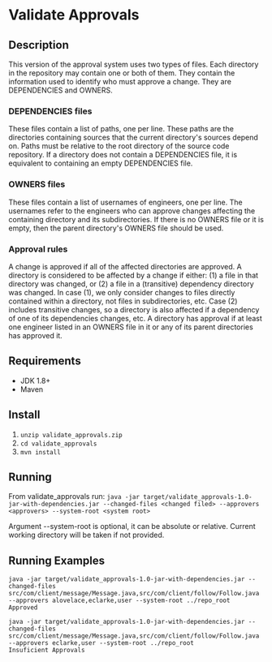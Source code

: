 # Validate Approvals

## Description
This version of the approval system uses two types of files. Each directory in the
repository may contain one or both of them. They contain the information used to identify who
must approve a change. They are DEPENDENCIES and OWNERS.

### DEPENDENCIES files
These files contain a list of paths, one per line. These paths are the directories containing
sources that the current directory's sources depend on. Paths must be relative to the root
directory of the source code repository. If a directory does not contain a DEPENDENCIES file, it
is equivalent to containing an empty DEPENDENCIES file.

### OWNERS files
These files contain a list of usernames of engineers, one per line. The usernames refer to the
engineers who can approve changes affecting the containing directory and its subdirectories. If
there is no OWNERS file or it is empty, then the parent directory's OWNERS file should be
used.

### Approval rules
A change is approved if all of the affected directories are approved.
A directory is considered to be affected by a change if either: (1) a file in that directory was
changed, or (2) a file in a (transitive) dependency directory was changed.
In case (1), we only consider changes to files directly contained within a directory, not files in
subdirectories, etc.
Case (2) includes transitive changes, so a directory is also affected if a dependency of one of its
dependencies changes, etc.
A directory has approval if at least one engineer listed in an OWNERS file in it or any of its
parent directories has approved it.

## Requirements

* JDK 1.8+
* Maven

## Install

1. `unzip validate_approvals.zip`
2. `cd validate_approvals`
3. `mvn install`

## Running

From validate_approvals run:
`java -jar target/validate_approvals-1.0-jar-with-dependencies.jar --changed-files <changed filed> --approvers <approvers> --system-root <system root>`

Argument --system-root is optional, it can be absolute or relative.
Current working directory will be taken if not provided.

## Running Examples

```
java -jar target/validate_approvals-1.0-jar-with-dependencies.jar --changed-files src/com/client/message/Message.java,src/com/client/follow/Follow.java --approvers alovelace,eclarke,user --system-root ../repo_root
Approved
```

```
java -jar target/validate_approvals-1.0-jar-with-dependencies.jar --changed-files src/com/client/message/Message.java,src/com/client/follow/Follow.java --approvers eclarke,user --system-root ../repo_root
Insuficient Approvals
```


